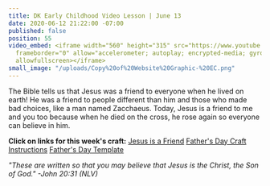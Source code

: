 ```yaml
---
title: DK Early Childhood Video Lesson | June 13
date: 2020-06-12 21:22:00 -07:00
published: false
position: 55
video_embed: <iframe width="560" height="315" src="https://www.youtube.com/embed/Y9eoE-k5jMA"
  frameborder="0" allow="accelerometer; autoplay; encrypted-media; gyroscope; picture-in-picture"
  allowfullscreen></iframe>
small_image: "/uploads/Copy%20of%20Website%20Graphic-%20EC.png"
---
```


The Bible tells us that Jesus was a friend to everyone when he lived on earth! He was a friend to people different than him and those who made bad choices, like a man named Zacchaeus. Today, Jesus is a friend to me and you too because when he died on the cross, he rose again so everyone can believe in him.

**Click on links for this week's craft:**
[Jesus is a Friend](https://drive.google.com/file/d/1U6zaTxEvdUPQpcA7GqblJ_KKewhaCv59/view?usp=sharing)
[Father's Day Craft Instructions](https://drive.google.com/file/d/10lRyQ-Jp_fkynQa7K0nIjgjkz8ervsqN/view?usp=sharing)
[Father's Day Template](https://drive.google.com/file/d/1PB9PP2nliJRgpcF1Yf1wypHy4-D5JRvA/view?usp=sharing)

*"These are written so that you may believe that Jesus is the Christ, the Son of God." -John 20:31 (NLV)*